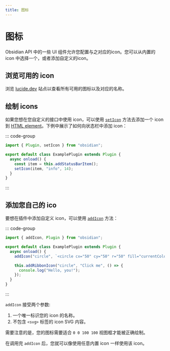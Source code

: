 ```yaml
---
title: 图标
---
```

<!--
 * @Author: luhaifeng666 youzui@hotmail.com
 * @Date: 2022-08-07 11:00:59
 * @LastEditors: luhaifeng666
 * @LastEditTime: 2023-01-18 13:59:34
 * @Description: 
-->
# 图标

Obsidian API 中的一些 UI 组件允许您配置与之对应的icon。您可以从内置的 icon 中选择一个，或者添加自定义的icon。

## 浏览可用的 icon

浏览 [lucide.dev](https://lucide.dev/) 站点以查看所有可用的图标以及对应的名称。

## 绘制 icons

如果您想在您自定义的接口中使用 icon，可以使用 [`setIcon`](../reference/typescript/functions/setIcon.md) 方法去添加一个 icon 到 [HTML element](html-elements.md)。下例中展示了如何向状态栏中添加 icon：

::: code-group

```ts [main.ts]
import { Plugin, setIcon } from "obsidian";

export default class ExamplePlugin extends Plugin {
  async onload() {
    const item = this.addStatusBarItem();
    setIcon(item, "info", 14);
  }
}
```

:::

## 添加您自己的 ico

要想在插件中添加自定义 icon，可以使用 [`addIcon`](../reference/typescript/functions/addIcon.md) 方法：

::: code-group

```ts [main.ts]
import { addIcon, Plugin } from "obsidian";

export default class ExamplePlugin extends Plugin {
  async onload() {
    addIcon("circle", `<circle cx="50" cy="50" r="50" fill="currentColor" />`);

    this.addRibbonIcon("circle", "Click me", () => {
      console.log("Hello, you!");
    });
  }
}
```

:::

`addIcon` 接受两个参数:

1. 一个唯一标识您的 icon 的名称。
2. 不包含 `<svg>` 标签的 icon SVG 内容。

需要注意的是，您的图标需要适合 `0 0 100 100` 视图框才能被正确绘制。

在调用完 `addIcon` 后，您就可以像使用任意内置 icon 一样使用该 icon。

